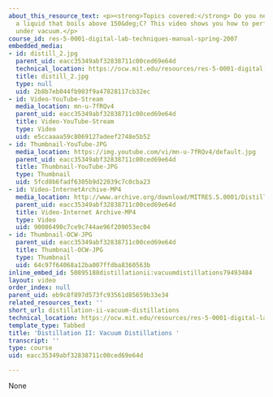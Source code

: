 ```yaml
---
about_this_resource_text: <p><strong>Topics covered:</strong> Do you need to purify
  a liquid that boils above 150&deg;C? This video shows you how to perform a distillation
  under vacuum.</p>
course_id: res-5-0001-digital-lab-techniques-manual-spring-2007
embedded_media:
- id: distill_2.jpg
  parent_uid: eacc35349abf32838711c00ced69e64d
  technical_location: https://ocw.mit.edu/resources/res-5-0001-digital-lab-techniques-manual-spring-2007/videos/distillation-ii-vacuum-distillations/distill_2.jpg
  title: distill_2.jpg
  type: null
  uid: 2b8b7eb044fb903f9a47828117cb32ec
- id: Video-YouTube-Stream
  media_location: mn-u-7fRQv4
  parent_uid: eacc35349abf32838711c00ced69e64d
  title: Video-YouTube-Stream
  type: Video
  uid: e5ccaaaa59c8069127adeef2748e5b52
- id: Thumbnail-YouTube-JPG
  media_location: https://img.youtube.com/vi/mn-u-7fRQv4/default.jpg
  parent_uid: eacc35349abf32838711c00ced69e64d
  title: Thumbnail-YouTube-JPG
  type: Thumbnail
  uid: 5fcd8b6fadf6305b9d22039c7c0cba23
- id: Video-InternetArchive-MP4
  media_location: http://www.archive.org/download/MITRES.5.0001/DistillationIi_MitDigitalLabTechniquesManual.mp4
  parent_uid: eacc35349abf32838711c00ced69e64d
  title: Video-Internet Archive-MP4
  type: Video
  uid: 90086490c7ce9c744ae96f209053ec04
- id: Thumbnail-OCW-JPG
  parent_uid: eacc35349abf32838711c00ced69e64d
  title: Thumbnail-OCW-JPG
  type: Thumbnail
  uid: 64c97f64068a12ba007ffdba8360563b
inline_embed_id: 50895188distillationii:vacuumdistillations79493484
layout: video
order_index: null
parent_uid: eb9c8f897d573fc93561d85659b33e34
related_resources_text: ''
short_url: distillation-ii-vacuum-distillations
technical_location: https://ocw.mit.edu/resources/res-5-0001-digital-lab-techniques-manual-spring-2007/videos/distillation-ii-vacuum-distillations
template_type: Tabbed
title: 'Distillation II: Vacuum Distillations '
transcript: ''
type: course
uid: eacc35349abf32838711c00ced69e64d

---
```

None